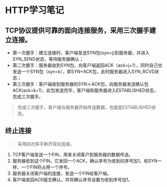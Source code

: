 # HTTP学习笔记 
## TCP协议提供可靠的面向连接服务，采用三次握手建立连接。
+ 第一次握手：建立连接时，客户端发送SYN包(syn=j)到服务器，并进入SYN_SEND状态，等待服务器确认；
+ 第二次握手：服务器收到SYN包，向客户端返回ACK（ack=j+1），同时自己也发送一个SYN包（syn=k），即SYN+ACK包，此时服务器进入SYN_RCVD状态；
+ 第三次握手：客户端收到服务器的SYN＋ACK包，向服务器发送确认包ACK(ack=k+1)，此包发送完毕，客户端和服务器进入ESTABLISHED状态，完成三次握手。
> 完成三次握手，客户端与服务器开始传送数据，也就是ESTABLISHED状态。
> 
## 终止连接
> 采用四次挥手断开双向连接。
1. TCP客户端发送一个FIN，用来关闭客户到服务器的数据传送。
2. 服务器收到这个FIN，它发回一个ACK，确认序号为收到的序号加1。和SYN一样，一个FIN将占用一个序号。
3. 服务器关闭客户端的连接，发送一个FIN给客户端。
4. 客户端发回ACK报文确认，并将确认序号设置为收到序号加1。
